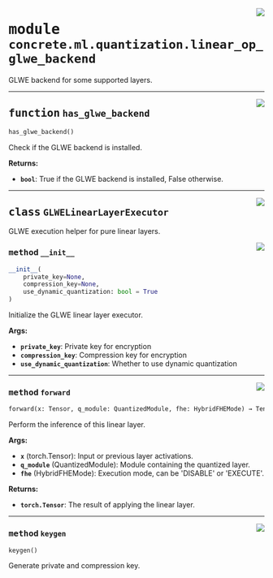<!-- markdownlint-disable -->

<a href="../../../src/concrete/ml/quantization/linear_op_glwe_backend.py#L0"><img align="right" style="float:right;" src="https://img.shields.io/badge/-source-cccccc?style=flat-square"></a>

# <kbd>module</kbd> `concrete.ml.quantization.linear_op_glwe_backend`

GLWE backend for some supported layers.

______________________________________________________________________

<a href="../../../src/concrete/ml/quantization/linear_op_glwe_backend.py#L14"><img align="right" style="float:right;" src="https://img.shields.io/badge/-source-cccccc?style=flat-square"></a>

## <kbd>function</kbd> `has_glwe_backend`

```python
has_glwe_backend()
```

Check if the GLWE backend is installed.

**Returns:**

- <b>`bool`</b>:  True if the GLWE backend is installed, False otherwise.

______________________________________________________________________

<a href="../../../src/concrete/ml/quantization/linear_op_glwe_backend.py#L27"><img align="right" style="float:right;" src="https://img.shields.io/badge/-source-cccccc?style=flat-square"></a>

## <kbd>class</kbd> `GLWELinearLayerExecutor`

GLWE execution helper for pure linear layers.

<a href="../../../src/concrete/ml/quantization/linear_op_glwe_backend.py#L30"><img align="right" style="float:right;" src="https://img.shields.io/badge/-source-cccccc?style=flat-square"></a>

### <kbd>method</kbd> `__init__`

```python
__init__(
    private_key=None,
    compression_key=None,
    use_dynamic_quantization: bool = True
)
```

Initialize the GLWE linear layer executor.

**Args:**

- <b>`private_key`</b>:  Private key for encryption
- <b>`compression_key`</b>:  Compression key for encryption
- <b>`use_dynamic_quantization`</b>:  Whether to use dynamic quantization

______________________________________________________________________

<a href="../../../src/concrete/ml/quantization/linear_op_glwe_backend.py#L492"><img align="right" style="float:right;" src="https://img.shields.io/badge/-source-cccccc?style=flat-square"></a>

### <kbd>method</kbd> `forward`

```python
forward(x: Tensor, q_module: QuantizedModule, fhe: HybridFHEMode) → Tensor
```

Perform the inference of this linear layer.

**Args:**

- <b>`x`</b> (torch.Tensor):  Input or previous layer activations.
- <b>`q_module`</b> (QuantizedModule):  Module containing the quantized layer.
- <b>`fhe`</b> (HybridFHEMode):  Execution mode, can be 'DISABLE' or 'EXECUTE'.

**Returns:**

- <b>`torch.Tensor`</b>:  The result of applying the linear layer.

______________________________________________________________________

<a href="../../../src/concrete/ml/quantization/linear_op_glwe_backend.py#L62"><img align="right" style="float:right;" src="https://img.shields.io/badge/-source-cccccc?style=flat-square"></a>

### <kbd>method</kbd> `keygen`

```python
keygen()
```

Generate private and compression key.
